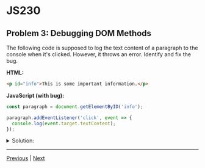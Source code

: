 # JS230
## Problem 3: Debugging DOM Methods

The following code is supposed to log the text content of a paragraph to the console when it's clicked. However, it throws an error. Identify and fix the bug.

**HTML:**
```html
<p id="info">This is some important information.</p>
```

**JavaScript (with bug):**
```javascript
const paragraph = document.getElementByID('info');

paragraph.addEventListener('click', event => {
  console.log(event.target.textContent);
});
```

<details>
<summary>Solution:</summary>

**Problem:** The method `document.getElementByID` is incorrect due to capitalization. The ID should be `Id`.

**Corrected JavaScript:**
```javascript
const paragraph = document.getElementById('info'); // Corrected method name

paragraph.addEventListener('click', event => {
  console.log(event.target.textContent);
});
```

</details>

---

[Previous](02.md) | [Next](04.md)